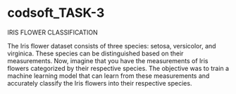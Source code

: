 # codsoft_TASK-3
IRIS FLOWER CLASSIFICATION

The Iris flower dataset consists of three species: setosa, versicolor,
and virginica. These species can be distinguished based on their
measurements. Now, imagine that you have the measurements
of Iris flowers categorized by their respective species. The
objective was to train a machine learning model that can learn from
these measurements and accurately classify the Iris flowers into
their respective species.
